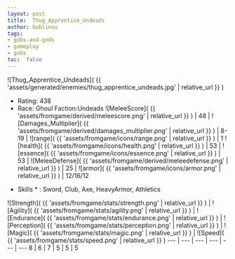 ```yaml
---
layout: post
title:  Thug_Apprentice_Undeads
author: Goblinou
tags:
- gobs-and-gods
- gameplay
- gobs
toc:  false
---
```


![Thug_Apprentice_Undeads]( {{ 'assets/generated/enemies/thug_apprentice_undeads.jpg' | relative_url }} )
- Rating: 438
- Race: Ghoul  Faction:Undeads
![MeleeScore]( {{ 'assets/fromgame/derived/meleescore.png' | relative_url }} ) | 48 | ![Damages_Multiplier]( {{ 'assets/fromgame/derived/damages_multiplier.png' | relative_url }} ) | 8-19 | ![range]( {{ 'assets/fromgame/icons/range.png' | relative_url }} ) | 1
![health]( {{ 'assets/fromgame/icons/health.png' | relative_url }} ) | 53 | ![essence]( {{ 'assets/fromgame/icons/essence.png' | relative_url }} ) | 53 | ![MeleeDefense]( {{ 'assets/fromgame/derived/meleedefense.png' | relative_url }} ) | 25 | ![armor]( {{ 'assets/fromgame/icons/armor.png' | relative_url }} ) | 12/16/12
* Skills * : Sword, Club, Axe, HeavyArmor, Athletics

![Strength]( {{ 'assets/fromgame/stats/strength.png' | relative_url }} ) | ![Agility]( {{ 'assets/fromgame/stats/agility.png' | relative_url }} ) | ![Endurance]( {{ 'assets/fromgame/stats/endurance.png' | relative_url }} ) | ![Perception]( {{ 'assets/fromgame/stats/perception.png' | relative_url }} ) | ![Magic]( {{ 'assets/fromgame/stats/magic.png' | relative_url }} ) | ![Speed]( {{ 'assets/fromgame/stats/speed.png' | relative_url }} )
--- | --- | --- | --- | --- | ---
8 | 6 | 7 | 5 | 5 | 5
